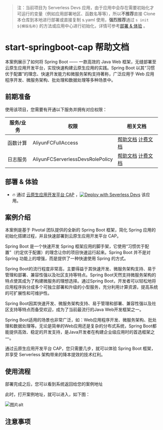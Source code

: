 
> 注：当前项目为 Serverless Devs 应用，由于应用中会存在需要初始化才可运行的变量（例如应用部署地区、函数名等等），所以**不推荐**直接 Clone 本仓库到本地进行部署或直接复制 s.yaml 使用，**强烈推荐**通过 `s init ${模版名称}` 的方法或应用中心进行初始化，详情可参考[部署 & 体验](#部署--体验) 。

# start-springboot-cap 帮助文档

<description>

本案例展示了如何将 Spring Boot —— 一款高效的 Java Web 框架，无缝部署至云原生应用开发平台，实现快速构建云原生应用的实践。Spring Boot 以其“习惯优于配置”的理念、快速开发能力和微服务架构支持著称，广泛应用于 Web 应用程序开发、微服务架构、批处理和数据处理等多种场景中。

</description>


## 前期准备

使用该项目，您需要有开通以下服务并拥有对应权限：

<service>



| 服务/业务 |  权限  | 相关文档 |
| --- |  --- | --- |
| 函数计算 |  AliyunFCFullAccess | [帮助文档](https://help.aliyun.com/product/2508973.html) [计费文档](https://help.aliyun.com/document_detail/2512928.html) |
| 日志服务 |  AliyunFCServerlessDevsRolePolicy | [帮助文档](https://help.aliyun.com/zh/sls) [计费文档](https://help.aliyun.com/zh/sls/product-overview/billing) |

</service>

<remark>



</remark>

<disclaimers>



</disclaimers>

## 部署 & 体验

<appcenter>
   
- :fire: 通过 [云原生应用开发平台 CAP](https://devs.console.aliyun.com/applications/create?template=start-springboot-cap) ，[![Deploy with Severless Devs](https://img.alicdn.com/imgextra/i1/O1CN01w5RFbX1v45s8TIXPz_!!6000000006118-55-tps-95-28.svg)](https://devs.console.aliyun.com/applications/create?template=start-springboot-cap) 该应用。
   
</appcenter>
<deploy>
    
   
</deploy>

## 案例介绍

<appdetail id="flushContent">

本案例是基于 Pivotal 团队提供的全新的 Spring Boot 框架，简化 Spring 应用的初始化搭建过程，并且快速部署到云原生应用开发平台 CAP。

Spring Boot 是一个快速开发 Spring 框架应用的脚手架，它使用“习惯优于配置”（约定优于配置）的理念让你的项目快速运行起来。Spring Boot 并不是对 Spring 功能上的增强，而是提供了一种快速使用 Spring 的方式。

Spring Boot的流行程度非常高，主要得益于其快速开发、微服务架构支持、易于管理和部署、兼容性强以及社区支持等特点。Spring Boot天然支持微服务架构的特点使其成为了构建微服务的理想选择。通过Spring Boot，开发者可以轻松地将应用程序拆分成多个可独立部署和升级的小型服务，充分利用计算资源，提高系统的可扩展性和可维护性。

Spring Boot因其快速开发、微服务架构支持、易于管理和部署、兼容性强以及社区支持等特点而备受欢迎，成为了当前最流行的Java Web开发框架之一。

Spring Boot适用的场景也非常广泛，如：Web应用程序开发、微服务架构、批处理和数据处理等。无论是简单的Web应用还是复杂的分布式系统，Spring Boot都能提供高效、稳定的开发支持，是Java开发者在构建企业级应用时的首选框架之一。

通过云原生应用开发平台 CAP，您只需要几步，就可以体验 Spring Boot 框架，并享受 Serverless 架构带来的降本提效的技术红利。

</appdetail>

## 使用流程

<usedetail id="flushContent">

部署完成之后，您可以看到系统返回给您的案例地址

此时，打开案例地址，就可以进入，如下图：

![图片alt](https://img.alicdn.com/imgextra/i1/O1CN01rGURy61QCZLqBFEal_!!6000000001940-0-tps-1380-410.jpg)

</usedetail>

## 注意事项

<matters id="flushContent">
</matters>
